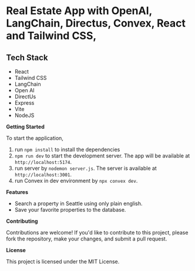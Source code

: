 # Real Estate App with OpenAI, LangChain, Directus, Convex, React and Tailwind CSS, 

## Tech Stack

- React
- Tailwind CSS
- LangChain
- Open AI
- DirectUs
- Express
- Vite
- NodeJS


**Getting Started**

To start the application, 
1. run `npm install` to install the dependencies
2. `npm run dev` to start the development server. The app will be available at `http://localhost:5174`.
3. run server by `nodemon server.js`. The server is available at `http://localhost:3001`.
4. run Convex in dev environment by `npx convex dev`.

   
**Features**

- Search a property in Seattle using only plain english. 
- Save your favorite properties to the database.

**Contributing**

Contributions are welcome! If you'd like to contribute to this project, please fork the repository, make your changes, and submit a pull request.

**License**

This project is licensed under the MIT License.
